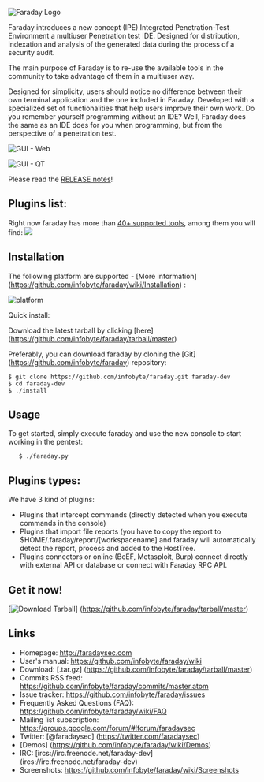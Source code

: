 ![Faraday Logo](https://raw.github.com/wiki/infobyte/faraday/images/Faraday-Logo.png)

Faraday introduces a new concept (IPE) Integrated Penetration-Test Environment a multiuser Penetration test IDE. Designed for distribution, indexation and analysis of the generated data during the process of a security audit.

The main purpose of Faraday is to re-use the available tools in the community to take advantage of them in a multiuser way.

Designed for simplicity, users should notice no difference between their own terminal application and the one included in Faraday. Developed with a specialized set of functionalities that help users improve their own work. Do you remember yourself programming without an IDE? Well, Faraday does the same as an IDE does for you when programming, but from the perspective of a penetration test.

![GUI - Web](https://raw.github.com/wiki/infobyte/faraday/images/GUI_Dashboard_new.png)


![GUI - QT](https://raw.github.com/wiki/infobyte/faraday/images/Faraday-Mainwindow.png)

Please read the [RELEASE notes](https://github.com/infobyte/faraday/blob/master/RELEASE.md)!

Plugins list:
---
Right now faraday has more than [40+ supported tools](https://github.com/infobyte/faraday/wiki/Plugin-List), among them you will find: 
![](https://raw.github.com/wiki/infobyte/faraday/images/plugins/Plugins.png)


Installation
---

The following platform are supported - [More information] (https://github.com/infobyte/faraday/wiki/Installation) :

![platform](https://raw.github.com/wiki/infobyte/faraday/images/platform/supported.png) 


Quick install:

Download the latest tarball by clicking [here] (https://github.com/infobyte/faraday/tarball/master) 

Preferably, you can download faraday by cloning the [Git] (https://github.com/infobyte/faraday) repository:

    $ git clone https://github.com/infobyte/faraday.git faraday-dev
    $ cd faraday-dev
    $ ./install
    


Usage 
----- 

To get started, simply execute faraday and use the new console to start working in the pentest: 

       $ ./faraday.py
    
Plugins types:
---
We have 3 kind of plugins:
 * Plugins that intercept commands (directly detected when you execute commands in the console)  
 * Plugins that import file reports (you have to copy the report to $HOME/.faraday/report/[workspacename] and faraday will automatically detect the report, process and added to the HostTree.
 * Plugins connectors or online (BeEF, Metasploit, Burp) connect directly with external API or database or connect with Faraday RPC API.   

Get it now!
---
[![Download Tarball](https://raw.github.com/wiki/infobyte/faraday/images/download.png)]
(https://github.com/infobyte/faraday/tarball/master)

Links
---

* Homepage: http://faradaysec.com
* User's manual: https://github.com/infobyte/faraday/wiki
* Download: [.tar.gz] (https://github.com/infobyte/faraday/tarball/master)
* Commits RSS feed: https://github.com/infobyte/faraday/commits/master.atom
* Issue tracker: https://github.com/infobyte/faraday/issues
* Frequently Asked Questions (FAQ): https://github.com/infobyte/faraday/wiki/FAQ
* Mailing list subscription: https://groups.google.com/forum/#!forum/faradaysec
* Twitter: [@faradaysec] (https://twitter.com/faradaysec)
* [Demos] (https://github.com/infobyte/faraday/wiki/Demos)
* IRC: [ircs://irc.freenode.net/faraday-dev] (ircs://irc.freenode.net/faraday-dev)
* Screenshots: https://github.com/infobyte/faraday/wiki/Screenshots

